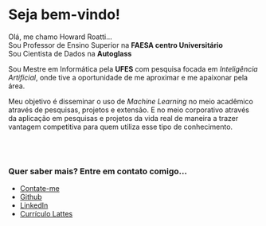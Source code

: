 <h1>Seja bem-vindo!</h1>

<p>Olá, me chamo Howard Roatti...<br>
Sou Professor de Ensino Superior na <b>FAESA centro Universitário</b><br>
Sou Cientista de Dados na <b>Autoglass</b></p>
<p>Sou Mestre em Informática pela <b>UFES</b> com pesquisa focada em <i>Inteligência Artificial</i>, onde tive a oportunidade de me aproximar e me apaixonar pela área.</p>
<p>Meu objetivo é disseminar o uso de <i>Machine Learning</i> no meio acadêmico através de pesquisas, projetos e extensão. E no meio corporativo através da aplicação em pesquisas e projetos da vida real de maneira a trazer vantagem competitiva para quem utiliza esse tipo de conhecimento.</p>
<br/>
<br/>
<h3>Quer saber mais? Entre em contato comigo...</h3>
<ul>
  <li>
    <a href="mailto:howardcruzroatti@gmail.com"> Contate-me </a>
  </li>
  <li>
    <a href="https://github.com/howardroatti/"> Github </a>
  </li>
  <li>
    <a href="https://www.linkedin.com/in/howardroatti/"> LinkedIn </a>
  </li>
  <li>
    <a href="http://lattes.cnpq.br/7407114204217343"> Currículo Lattes </a>
  </li>
</ul>
